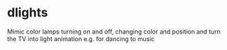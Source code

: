 # dlights
Mimic color lamps turning on and off, changing color and position
and turn the TV into light animation e.g. for dancing to music
